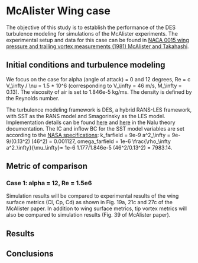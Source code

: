 # McAlister Wing case

The objective of this study is to establish the performance of the DES
turbulence modeling for simulations of the McAlister experiments. The
experimental setup and data for this case can be found
in
[NACA 0015 wing pressure and trailing vortex measurements (1981) McAlister and Takahashi](http://www.dtic.mil/cgi-bin/GetTRDoc?AD=ADA257317).

## Initial conditions and turbulence modeling

We focus on the case for alpha (angle of attack) = 0 and 12 degrees,
Re = c V_\infty / \nu = 1.5 * 10^6 (corresponding to V_\infty = 46 m/s,
M_\infty = 0.13). The viscosity of air is set to 1.846e-5 kg/ms. The
density is defined by the Reynolds number.


The turbulence modeling framework is DES, a hybrid RANS-LES framework,
with SST as the RANS model and Smagorinsky as the LES
model. Implementation details can be
found
[here](http://nalu.readthedocs.io/en/latest/source/theory/turbulenceModeling.html) and
[here](http://nalu.readthedocs.io/en/latest/source/theory/supportedEquationSet.html#shear-stress-transport-sst-rans-model-suite) in
the Nalu theory documentation. The IC and inflow BC for the SST model
variables are set according to
the
[NASA specifications](https://turbmodels.larc.nasa.gov/flatplate_sst.html):
k_farfield = 9e-9 a^2_\infty = 9e-9/(0.13^2) (46^2) = 0.001127,
omega_farfield = 1e-6 \frac{\rho_\infty a^2_\infty}{\mu_\infty}= 1e-6
1.177/1.846e-5 (46^2/0.13^2) = 7983.14.

## Metric of comparison

### Case 1: alpha = 12, Re = 1.5e6

Simulation results will be compared to experimental results of the
wing surface metrics (Cl, Cp, Cd) as shown in Fig. 19a, 21c and 27c of
the McAlister paper. In addition to wing surface metrics, tip
vortex metrics will also be compared to simulation results (Fig. 39 of
McAlister paper).

## Results


## Conclusions
